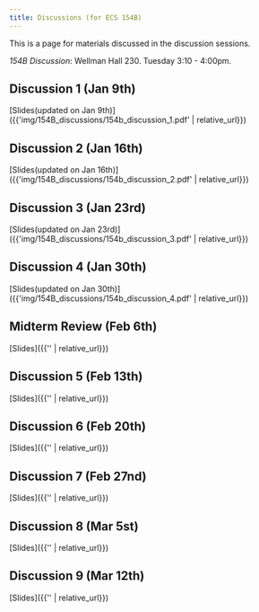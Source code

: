 ```yaml
---
title: Discussions (for ECS 154B)
---
```


This is a page for materials discussed in the discussion sessions.

*154B Discussion*: Wellman Hall 230. Tuesday 3:10 - 4:00pm.


## Discussion 1 (Jan 9th)

[Slides(updated on Jan 9th)]({{'img/154B_discussions/154b_discussion_1.pdf' | relative_url}})

## Discussion 2 (Jan 16th)
[Slides(updated on Jan 16th)]({{'img/154B_discussions/154b_discussion_2.pdf' | relative_url}})

## Discussion 3 (Jan 23rd)
[Slides(updated on Jan 23rd)]({{'img/154B_discussions/154b_discussion_3.pdf' | relative_url}})

## Discussion 4 (Jan 30th)
[Slides(updated on Jan 30th)]({{'img/154B_discussions/154b_discussion_4.pdf' | relative_url}})

## Midterm Review (Feb 6th)
[Slides]({{'' | relative_url}})

## Discussion 5 (Feb 13th)
[Slides]({{'' | relative_url}})

## Discussion 6 (Feb 20th)
[Slides]({{'' | relative_url}})

## Discussion 7 (Feb 27nd)
[Slides]({{'' | relative_url}})

## Discussion 8 (Mar 5st)
[Slides]({{'' | relative_url}})

## Discussion 9 (Mar 12th)
[Slides]({{'' | relative_url}})
